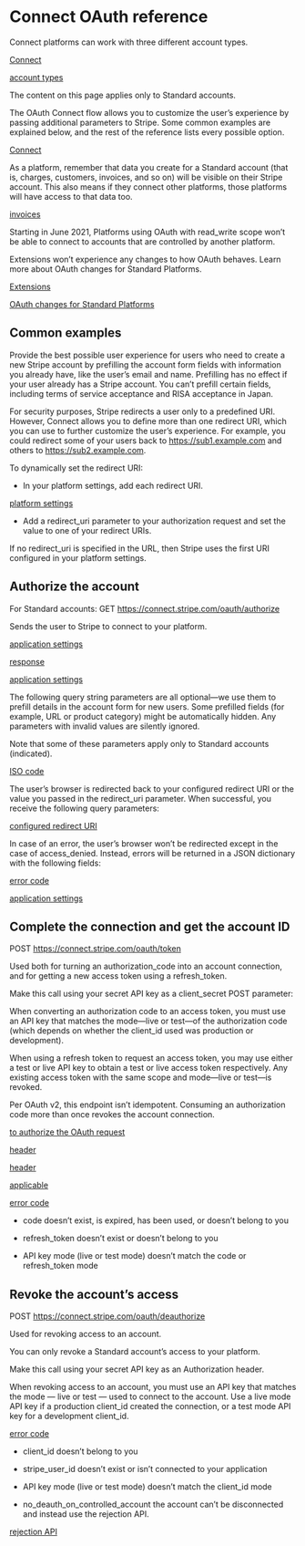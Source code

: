 # Connect OAuth reference

Connect platforms can work with three different account types.

[Connect](/connect)

[account types](/connect/accounts)

The content on this page applies only to Standard accounts.

The OAuth Connect flow allows you to customize the user’s experience by passing additional parameters to Stripe. Some common examples are explained below, and the rest of the reference lists every possible option.

[Connect](/connect)

As a platform, remember that data you create for a Standard account (that is, charges, customers, invoices, and so on) will be visible on their Stripe account. This also means if they connect other platforms, those platforms will have access to that data too.

[invoices](/api/invoices)

Starting in June 2021, Platforms using OAuth with read_write scope won’t be able to connect to accounts that are controlled by another platform.

Extensions won’t experience any changes to how OAuth behaves. Learn more about OAuth changes for Standard Platforms.

[Extensions](/building-extensions)

[OAuth changes for Standard Platforms](/connect/oauth-changes-for-standard-platforms)

## Common examples

Provide the best possible user experience for users who need to create a new Stripe account by prefilling the account form fields with information you already have, like the user’s email and name. Prefilling has no effect if your user already has a Stripe account. You can’t prefill certain fields, including terms of service acceptance and RISA acceptance in Japan.

For security purposes, Stripe redirects a user only to a predefined URI. However, Connect allows you to define more than one redirect URI, which you can use to further customize the user’s experience. For example, you could redirect some of your users back to https://sub1.example.com and others to https://sub2.example.com.

To dynamically set the redirect URI:

- In your platform settings, add each redirect URI.

[platform settings](https://dashboard.stripe.com/account/applications/settings)

- Add a redirect_uri parameter to your authorization request and set the value to one of your redirect URIs.

If no redirect_uri is specified in the URL, then Stripe uses the first URI configured in your platform settings.

## Authorize the account

For Standard accounts: GET https://connect.stripe.com/oauth/authorize

Sends the user to Stripe to connect to your platform.

[application settings](https://dashboard.stripe.com/account/applications/settings)

[response](#get-authorize-response)

[application settings](https://dashboard.stripe.com/account/applications/settings)

The following query string parameters are all optional—we use them to prefill details in the account form for new users. Some prefilled fields (for example, URL or product category) might be automatically hidden. Any parameters with invalid values are silently ignored.

Note that some of these parameters apply only to Standard accounts (indicated).

[ISO code](http://en.wikipedia.org/wiki/ISO_4217)

The user’s browser is redirected back to your configured redirect URI or the value you passed in the redirect_uri parameter. When successful, you receive the following query parameters:

[configured redirect URI](https://dashboard.stripe.com/account/applications/settings)

In case of an error, the user’s browser won’t be redirected except in the case of access_denied. Instead, errors will be returned in a JSON dictionary with the following fields:

[error code](#get-authorize-error-codes)

[application settings](https://dashboard.stripe.com/account/applications/settings)

## Complete the connection and get the account ID

POST https://connect.stripe.com/oauth/token

Used both for turning an authorization_code into an account connection, and for getting a new access token using a refresh_token.

Make this call using your secret API key as a client_secret POST parameter:

When converting an authorization code to an access token, you must use an API key that matches the mode—live or test—of the authorization code (which depends on whether the client_id used was production or development).

When using a refresh token to request an access token, you may use either a test or live API key to obtain a test or live access token respectively. Any existing access token with the same scope and mode—live or test—is revoked.

Per OAuth v2, this endpoint isn’t idempotent. Consuming an authorization code more than once revokes the account connection.

[to authorize the OAuth request](#get-authorize)

[header](/connect/authentication#stripe-account-header)

[header](/connect/authentication#stripe-account-header)

[applicable](/connect/testing#creating-accounts)

[error code](#post-token-error-codes)

- code doesn’t exist, is expired, has been used, or doesn’t belong to you

- refresh_token doesn’t exist or doesn’t belong to you

- API key mode (live or test mode) doesn’t match the code or refresh_token mode

## Revoke the account’s access

POST https://connect.stripe.com/oauth/deauthorize

Used for revoking access to an account.

You can only revoke a Standard account’s access to your platform.

Make this call using your secret API key as an Authorization header.

When revoking access to an account, you must use an API key that matches the mode — live or test — used to connect to the account. Use a live mode API key if a production client_id created the connection, or a test mode API key for a development client_id.

[error code](#post-deauthorize-error-codes)

- client_id doesn’t belong to you

- stripe_user_id doesn’t exist or isn’t connected to your application

- API key mode (live or test mode) doesn’t match the client_id mode

- no_deauth_on_controlled_account the account can’t be disconnected and instead use the rejection API.

[rejection API](/api/account/reject)
